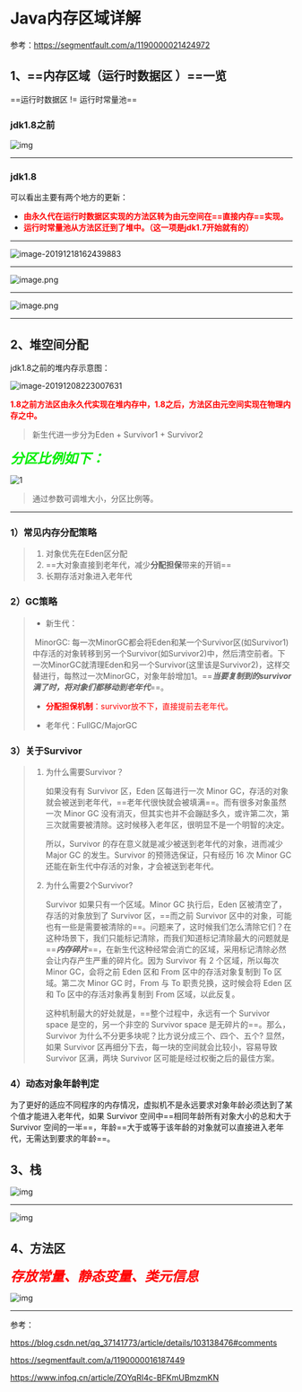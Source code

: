 #  Java内存区域详解

参考：https://segmentfault.com/a/1190000021424972

## 1、==内存区域（运行时数据区 ）==一览

==运行时数据区 != 运行时常量池==



### jdk1.8之前

![img](../PicSource/JVM运行时数据区域.png)

------



### jdk1.8

可以看出主要有两个地方的更新：

- **<font color='red'>由永久代在运行时数据区实现的方法区转为由元空间在==直接内存==实现。</font>**
- **<font color='red'>运行时常量池从方法区迁到了堆中。（这一项是jdk1.7开始就有的）</font>**

------

![image-20191218162439883](../PicSource/image-20191218162439883.png)



------

![image.png](../PicSource/240928729-5e05f6b55a32f_articlex.jpeg)

------

![image.png](../PicSource/1890787668-5e05f6b7a723f_articlex.jpeg)

------



## 2、堆空间分配



jdk1.8之前的堆内存示意图：

![image-20191208223007631](../PicSource/image-20191208223007631.png)

**<font color='red'>1.8之前方法区由永久代实现在堆内存中，1.8之后，方法区由元空间实现在物理内存之中。</font>**

>新生代进一步分为Eden + Survivor1 + Survivor2

<font color='gree' size = 5>***分区比例如下：***</font>

![1](../PicSource/061921034534396.png)

> 通过参数可调堆大小，分区比例等。

------



### 1）常见内存分配策略

> 1. 对象优先在Eden区分配
> 2. ==大对象直接到老年代，减少**分配担保**带来的开销==
> 3. 长期存活对象进入老年代



### 2）GC策略

> - 新生代：
>
>
> ​	MinorGC: 每一次MinorGC都会将Eden和某一个Survivor区(如Survivor1)中存活的对象转移到另一个Survivor(如Survivor2)中，然后清空前者。下一次MinorGC就清理Eden和另一个Survivor(这里该是Survivor2)，这样交替进行，每熬过一次MinorGC，对象年龄增加1。==***当要复制到的survivor满了时，将对象们都移动到老年代***==。
>
> - <font color='red'>**分配担保机制**：survivor放不下，直接提前去老年代。</font>
>
> - 老年代：FullGC/MajorGC



### 3）关于Survivor

> 1. 为什么需要Survivor？
>
>    如果没有有 Survivor 区，Eden 区每进行一次 Minor GC，存活的对象就会被送到老年代，==老年代很快就会被填满==。而有很多对象虽然一次 Minor GC 没有消灭，但其实也并不会蹦跶多久，或许第二次，第三次就需要被清除。这时候移入老年区，很明显不是一个明智的决定。
>
>    所以，Survivor 的存在意义就是减少被送到老年代的对象，进而减少 Major GC 的发生。Survivor 的预筛选保证，只有经历 16 次 Minor GC 还能在新生代中存活的对象，才会被送到老年代。
>
> 2. 为什么需要2个Survivor?
>
>    Survivor 如果只有一个区域。Minor GC 执行后，Eden 区被清空了，存活的对象放到了 Survivor 区，==而之前 Survivor 区中的对象，可能也有一些是需要被清除的==。问题来了，这时候我们怎么清除它们？在这种场景下，我们只能标记清除，而我们知道标记清除最大的问题就是==***内存碎片***==，在新生代这种经常会消亡的区域，采用标记清除必然会让内存产生严重的碎片化。因为 Survivor 有 2 个区域，所以每次 Minor GC，会将之前 Eden 区和 From 区中的存活对象复制到 To 区域。第二次 Minor GC 时，From 与 To 职责兑换，这时候会将 Eden 区和 To 区中的存活对象再复制到 From 区域，以此反复。
>
>    这种机制最大的好处就是，==整个过程中，永远有一个 Survivor space 是空的，另一个非空的 Survivor space 是无碎片的==。那么，Survivor 为什么不分更多块呢？比方说分成三个、四个、五个? 显然，如果 Survivor 区再细分下去，每一块的空间就会比较小，容易导致 Survivor 区满，两块 Survivor 区可能是经过权衡之后的最佳方案。



### 4）动态对象年龄判定

为了更好的适应不同程序的内存情况，虚拟机不是永远要求对象年龄必须达到了某个值才能进入老年代，如果 Survivor 空间中==相同年龄所有对象大小的总和大于 Survivor 空间的一半==，年龄==大于或等于该年龄的对象就可以直接进入老年代，无需达到要求的年龄==。



## 3、栈

![img](../PicSource/640-20200101204640675.png)

------

![img](../PicSource/640-20200101204625509.png)





## 4、方法区

*<font color='red' size=5>**存放常量、静态变量、类元信息**</font>*



![img](../PicSource/640-20200101204755905.png)

------

参考：

https://blog.csdn.net/qq_37141773/article/details/103138476#comments

https://segmentfault.com/a/1190000016187449

https://www.infoq.cn/article/ZOYqRI4c-BFKmUBmzmKN